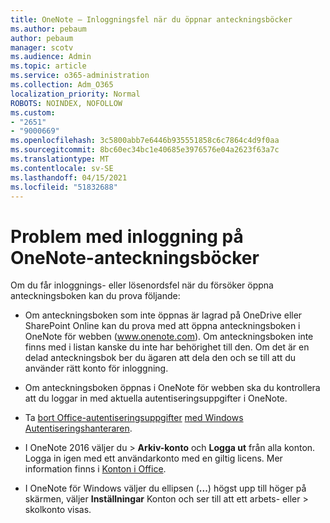 ```yaml
---
title: OneNote – Inloggningsfel när du öppnar anteckningsböcker
ms.author: pebaum
author: pebaum
manager: scotv
ms.audience: Admin
ms.topic: article
ms.service: o365-administration
ms.collection: Adm_O365
localization_priority: Normal
ROBOTS: NOINDEX, NOFOLLOW
ms.custom:
- "2651"
- "9000669"
ms.openlocfilehash: 3c5800abb7e6446b935551858c6c7864c4d9f0aa
ms.sourcegitcommit: 8bc60ec34bc1e40685e3976576e04a2623f63a7c
ms.translationtype: MT
ms.contentlocale: sv-SE
ms.lasthandoff: 04/15/2021
ms.locfileid: "51832688"
---
```

# <a name="issues-signing-in-to-onenote-notebooks"></a>Problem med inloggning på OneNote-anteckningsböcker

Om du får inloggnings- eller lösenordsfel när du försöker öppna anteckningsboken kan du prova följande:

- Om anteckningsboken som inte öppnas är lagrad på OneDrive eller SharePoint Online kan du prova med att öppna anteckningsboken i OneNote för webben (www.onenote.com). Om anteckningsboken inte finns med i listan kanske du inte har behörighet till den. Om det är en delad anteckningsbok ber du ägaren att dela den och se till att du använder rätt konto för inloggning.

- Om anteckningsboken öppnas i OneNote för webben ska du kontrollera att du loggar in med aktuella autentiseringsuppgifter i OneNote. 

- Ta [bort Office-autentiseringsuppgifter](https://docs.microsoft.com/office/troubleshoot/error-messages/another-account-already-signed-in#step-3-clear-cached-credentials-on-the-computer) [med Windows Autentiseringshanteraren](https://support.microsoft.com/help/4026814/windows-accessing-credential-manager).

- I OneNote 2016 väljer du  >  **Arkiv-konto** och **Logga ut** från alla konton. Logga in igen med ett användarkonto med en giltig licens. Mer information finns i [Konton i Office](https://support.office.com/article/accounts-in-office-628ea040-f265-49de-b986-be09c3ebf8a9).

- I OneNote för Windows väljer du ellipsen (**...**) högst upp till höger på skärmen, väljer **Inställningar** Konton och ser till att ett arbets- eller  >  skolkonto visas.